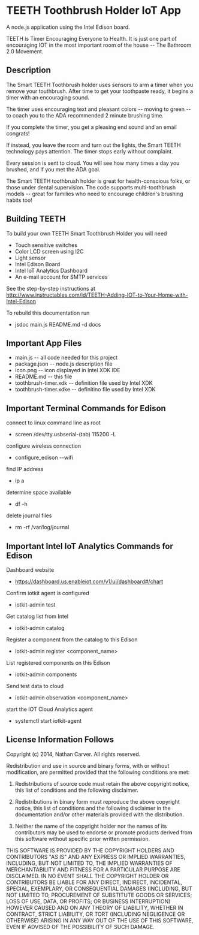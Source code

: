 TEETH Toothbrush Holder IoT App
============================
A node.js application using the Intel Edison board. 

TEETH is Timer Encouraging Everyone to Health. It is just one part of encouraging IOT in the most important room of the house -- The Bathroom 2.0 Movement.

Description
--------------------------
The Smart TEETH Toothbrush holder uses sensors to arm a timer when you remove your touthbrush. After time to get your toothpaste ready, it begins a timer with an encouraging sound.

The timer uses encouraging text and pleasant colors -- moving to green -- to coach you to the ADA recommended 2 minute brushing time.

If you complete the timer, you get a pleasing end sound and an email congrats!

If instead, you leave the room and turn out the lights, the Smart TEETH technology pays attention. The timer stops early without complaint.

Every session is sent to cloud. You will see how many times a day you brushed, and if you met the ADA goal.

The Smart TEETH toothbrush holder is great for health-conscious folks, or those under dental supervision. The code supports multi-toothbrush models -- great for families who need to encourage children's brushing habits too!


Building TEETH
----------------------------
To build your own TEETH Smart Toothbrush Holder you will need
* Touch sensitive switches
* Color LCD screen using I2C
* Light sensor
* Intel Edison Board
* Intel IoT Analytics Dashboard
* An e-mail account for SMTP services

See the step-by-step instructions at http://www.instructables.com/id/TEETH-Adding-IOT-to-Your-Home-with-Intel-Edison

To rebuild this documentation run
* jsdoc main.js README.md -d docs


Important App Files
---------------------------
* main.js -- all code needed for this project
* package.json -- node.js description file
* icon.png -- icon displayed in Intel XDK IDE
* README.md -- this file
* toothbrush-timer.xdk -- definition file used by Intel XDK
* toothbrush-timer.xdke -- definitino file used by Intel XDK


Important Terminal Commands for Edison
---------------------------
connect to linux command line as root
* screen /dev/tty.usbserial-(tab) 115200 -L

configure wireless connection
* configure_edison --wifi

find IP address
* ip a

determine space available
* df -h

delete journal files
* rm -rf /var/log/journal


Important Intel IoT Analytics Commands for Edison
---------------------------
Dashboard website
* https://dashboard.us.enableiot.com/v1/ui/dashboard#/chart

Confirm iotkit agent is configured
* iotkit-admin test

Get catalog list from Intel
* iotkit-admin catalog

Register a component from the catalog to this Edison
* iotkit-admin register <component_name> <catalogid>

List registered components on this Edison
* iotkit-admin components

Send test data to cloud
* iotkit-admin observation <component_name> <value> 

start the IOT Cloud Analytics agent
* systemctl start iotkit-agent


License Information Follows
---------------------------
Copyright (c) 2014, Nathan Carver. All rights reserved.

Redistribution and use in source and binary forms, with or without modification, are permitted 
provided that the following conditions are met:

1. Redistributions of source code must retain the above copyright notice, this list of conditions
   and the following disclaimer.

2. Redistributions in binary form must reproduce the above copyright notice, this list of conditions
   and the following disclaimer in the documentation and/or other materials provided with the distribution.

3. Neither the name of the copyright holder nor the names of its contributors may be used to endorse
   or promote products derived from this software without specific prior written permission.

THIS SOFTWARE IS PROVIDED BY THE COPYRIGHT HOLDERS AND CONTRIBUTORS "AS IS" AND ANY EXPRESS OR IMPLIED
WARRANTIES, INCLUDING, BUT NOT LIMITED TO, THE IMPLIED WARRANTIES OF MERCHANTABILITY AND FITNESS FOR
A PARTICULAR PURPOSE ARE DISCLAIMED. IN NO EVENT SHALL THE COPYRIGHT HOLDER OR CONTRIBUTORS BE LIABLE 
FOR ANY DIRECT, INDIRECT, INCIDENTAL, SPECIAL, EXEMPLARY, OR CONSEQUENTIAL DAMAGES (INCLUDING, BUT NOT 
LIMITED TO, PROCUREMENT OF SUBSTITUTE GOODS OR SERVICES; LOSS OF USE, DATA, OR PROFITS; OR BUSINESS 
INTERRUPTION) HOWEVER CAUSED AND ON ANY THEORY OF LIABILITY, WHETHER IN CONTRACT, STRICT LIABILITY, OR 
TORT (INCLUDING NEGLIGENCE OR OTHERWISE) ARISING IN ANY WAY OUT OF THE USE OF THIS SOFTWARE, EVEN IF 
ADVISED OF THE POSSIBILITY OF SUCH DAMAGE.
